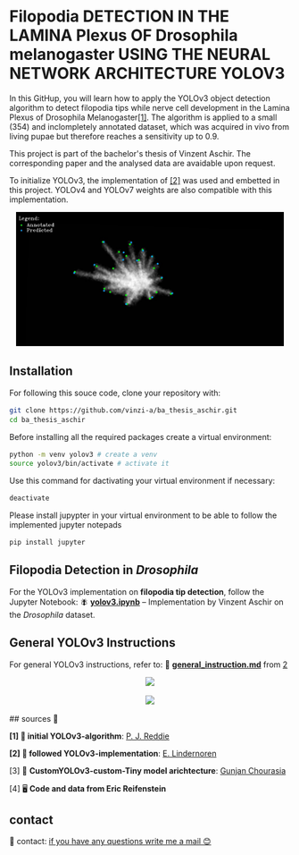 # Filopodia DETECTION IN THE LAMINA Plexus OF Drosophila melanogaster USING THE NEURAL NETWORK ARCHITECTURE YOLOV3
In this GitHup, you will learn how to apply the YOLOv3 object detection algorithm to detect filopodia tips while nerve cell development in the Lamina Plexus of Drosophila Melanogaster[[1]](#q1). The algorithm is applied to a small (354) and inclompletely annotated dataset, which was acquired in vivo from living pupae but therefore reaches a sensitivity up to 0.9. 

This project is part of the bachelor's thesis of Vinzent Aschir. The corresponding paper and the analysed data are avaidable upon request. 

To initialize YOLOv3, the implementation of [[2]](#q2) was used and embetted in this project. YOLOv4 and YOLOv7 weights are also compatible with this implementation.

<p align="center"><img src="https://github.com/vinzi-a/ba_thesis_aschir/blob/main/visualisation/R6_P35_5.jpg?raw=true" width="480"\></p>

## Installation
For following this souce code, clone your repository with: 

```sh
git clone https://github.com/vinzi-a/ba_thesis_aschir.git
cd ba_thesis_aschir
```
Before installing all the required packages create a virtual environment:
 ```sh
python -m venv yolov3 # create a venv
source yolov3/bin/activate # activate it
 
```
Use this command for dactivating your virtual environment if necessary: 
```sh 
deactivate 
```
Please install jupypter in your virtual environment to be able to follow the implemented jupyter notepads
```sh 
pip install jupyter
```
##  **Filopodia Detection in *Drosophila*** 
For the YOLOv3 implementation on **filopodia tip detection**, follow the Jupyter Notebook:
🪰 **[yolov3.ipynb](./yolov3.ipynb)** – Implementation by Vinzent Aschir on the *Drosophila* dataset. 

## **General YOLOv3 Instructions** 
For general YOLOv3 instructions, refer to:
📜 **[general_instruction.md](./general_instruction.md)** from [2](#q2)

<p align="center"><img src="https://github.com/eriklindernoren/PyTorch-YOLOv3/raw/master/assets/messi.png" width="480"\></p>
<p align="center"><img src="https://github.com/eriklindernoren/PyTorch-YOLOv3/raw/master/assets/giraffe.png" width="480"\></p>
## sources 🔗

<a name="q1"></a> **[1] 🔗 initial YOLOv3-algorithm**: [P. J. Reddie](https://pjreddie.com/darknet/yolo/) 

<a name="q2"></a> **[2] 🔗 followed  YOLOv3-implementation**: [E. Lindernoren](https://github.com/eriklindernoren/PyTorch-YOLOv3) 

<a name="q2"></a> [3] 🔗 **CustomYOLOv3-custom-Tiny model arichtecture**: [Gunjan Chourasia](https://github.com/GunjanChourasia/pytorch-yolo-v3-custom?tab=readme-ov-file) 

<a name="q2"></a> [4] 🖥️ **Code and data from Eric Reifenstein**  

## contact
📧 contact: <a href="vinzent.aschir@web.de">if you have any questions write me a mail 😊</a>
